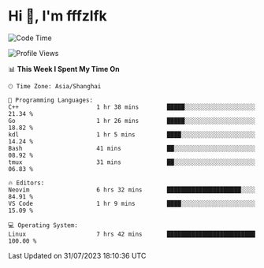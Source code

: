 # Hi 👋, I'm fffzlfk

<!--START_SECTION:waka-->
![Code Time](http://img.shields.io/badge/Code%20Time-337%20hrs%2051%20mins-blue)

![Profile Views](http://img.shields.io/badge/Profile%20Views-0-blue)

📊 **This Week I Spent My Time On** 

```text
🕑︎ Time Zone: Asia/Shanghai

💬 Programming Languages: 
C++                      1 hr 38 mins        █████░░░░░░░░░░░░░░░░░░░░   21.34 % 
Go                       1 hr 26 mins        █████░░░░░░░░░░░░░░░░░░░░   18.82 % 
kdl                      1 hr 5 mins         ████░░░░░░░░░░░░░░░░░░░░░   14.24 % 
Bash                     41 mins             ██░░░░░░░░░░░░░░░░░░░░░░░   08.92 % 
tmux                     31 mins             ██░░░░░░░░░░░░░░░░░░░░░░░   06.83 % 

🔥 Editors: 
Neovim                   6 hrs 32 mins       █████████████████████░░░░   84.91 % 
VS Code                  1 hr 9 mins         ████░░░░░░░░░░░░░░░░░░░░░   15.09 % 

💻 Operating System: 
Linux                    7 hrs 42 mins       █████████████████████████   100.00 % 
```


 Last Updated on 31/07/2023 18:10:36 UTC
<!--END_SECTION:waka-->
